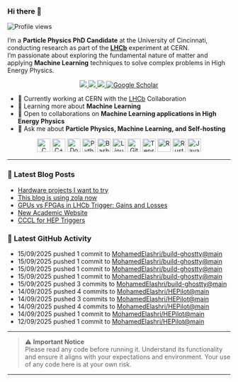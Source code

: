 ### Hi there 👋

<p align="left">
  <img src="https://komarev.com/ghpvc/?username=MohamedElashri&style=flat-square" alt="Profile views" />
</p>

I’m a **Particle Physics PhD Candidate** at the University of Cincinnati, conducting research as part of the **[LHCb](https://home.cern/science/experiments/lhcb)** experiment at CERN.  
I’m passionate about exploring the fundamental nature of matter and applying **Machine Learning** techniques to solve complex problems in High Energy Physics.



<p align="center">
  <a href="https://melashri.net/">
    <img src="https://img.shields.io/badge/Website-melashri.net-blue?logo=google-chrome&logoColor=white" />
  </a>
  <a href="https://linkedin.com/in/elashri">
    <img src="https://img.shields.io/badge/LinkedIn-elashri-blue?logo=linkedin&logoColor=white" />
  </a>
  <a href="https://keybase.io/melashri">
    <img src="https://img.shields.io/badge/Keybase-melashri-orange?logo=keybase&logoColor=white" />
  </a>
  <a href="https://scholar.google.com/citations?user=XtPg3SIAAAAJ&hl=en">
    <img src="https://img.shields.io/badge/Google%20Scholar-Mohamed Elashri-blue?logo=google-scholar" alt="Google Scholar"/>
  </a>

</p>



- 🔭 Currently working at CERN with the [LHCb](https://home.cern/science/experiments/lhcb) Collaboration  
- 🌱 Learning more about **Machine Learning**  
- 👯 Open to collaborations on **Machine Learning applications in High Energy Physics**  
- 💬 Ask me about **Particle Physics, Machine Learning, and Self-hosting**  




<div align="center">
  <img src="https://profilinator.rishav.dev/skills-assets/c-original.svg" alt="C" height="30" />
  <img src="https://profilinator.rishav.dev/skills-assets/cplusplus-original.svg" alt="C++" height="30" />
  <img src="https://profilinator.rishav.dev/skills-assets/docker-original-wordmark.svg" alt="Docker" height="30" />
  <img src="https://profilinator.rishav.dev/skills-assets/python-original.svg" alt="Python" height="30" />
  <img src="https://profilinator.rishav.dev/skills-assets/gnu_bash-icon.svg" alt="Bash" height="30" />
  <img src="https://profilinator.rishav.dev/skills-assets/linux-original.svg" alt="Linux" height="30" />
  <img src="https://profilinator.rishav.dev/skills-assets/git-scm-icon.svg" alt="Git" height="30" />
  <img src="https://profilinator.rishav.dev/skills-assets/tensorflow-icon.svg" alt="TensorFlow" height="30" />
  <img src="https://profilinator.rishav.dev/skills-assets/r.svg" alt="R" height="30" />
  <img src="https://profilinator.rishav.dev/skills-assets/rust-plain.svg" alt="Rust" height="30" />
  <img src="https://profilinator.rishav.dev/skills-assets/javascript-original.svg" alt="JavaScript" height="30" />
</div>

---

### 📌 Latest Blog Posts
<!-- BLOG-POST-LIST:START -->

- [Hardware projects I want to try](https://blog.melashri.net/micro/hardware-projects-list/)
- [This blog is using zola now](https://blog.melashri.net/micro/zola-blog/)
- [GPUs vs FPGAs in LHCb Trigger: Gains and Losses](https://blog.melashri.net/posts/lhcb-htl1/)
- [New Academic Website](https://blog.melashri.net/micro/new-academic-website/)
- [CCCL for HEP Triggers](https://blog.melashri.net/posts/cccl/)

<!-- BLOG-POST-LIST:END -->

### 📌 Latest GitHub Activity
<!-- ACTIVITY:START -->
- 15/09/2025 pushed 1 commit to [MohamedElashri/build-ghostty@main](https://github.com/MohamedElashri/build-ghostty/compare/a098d201150e6089a4b4775eed3f57b5d251d1c2...e4fd38aff30eb264550528f6e420e279965b776c)
- 15/09/2025 pushed 1 commit to [MohamedElashri/build-ghostty@main](https://github.com/MohamedElashri/build-ghostty/compare/8ea1d6c0d6992a24096e0dd934a6df44acc70de8...a098d201150e6089a4b4775eed3f57b5d251d1c2)
- 15/09/2025 pushed 1 commit to [MohamedElashri/build-ghostty@main](https://github.com/MohamedElashri/build-ghostty/compare/1af2f35b9e11f7e12a843d053411aa7ec5aaf7d4...8ea1d6c0d6992a24096e0dd934a6df44acc70de8)
- 15/09/2025 pushed 1 commit to [MohamedElashri/build-ghostty@main](https://github.com/MohamedElashri/build-ghostty/compare/ca93a1e0528318dc367ff3ca22b3bd0bcc5b684d...1af2f35b9e11f7e12a843d053411aa7ec5aaf7d4)
- 15/09/2025 pushed 3 commits to [MohamedElashri/build-ghostty@main](https://github.com/MohamedElashri/build-ghostty/compare/2fa36498912aa8742f49a45e571603da70842812...ca93a1e0528318dc367ff3ca22b3bd0bcc5b684d)
- 14/09/2025 pushed 4 commits to [MohamedElashri/HEPilot@main](https://github.com/MohamedElashri/HEPilot/compare/5e01b3750fe6d881f73cee908f72f2fcdd5ca87e...c138a17c71cfc3ad96e53150e05c9d6e5210986e)
- 14/09/2025 pushed 3 commits to [MohamedElashri/HEPilot@main](https://github.com/MohamedElashri/HEPilot/compare/ce13b20432dccbccadbe00dc196ac7854c9651e9...5e01b3750fe6d881f73cee908f72f2fcdd5ca87e)
- 14/09/2025 pushed 4 commits to [MohamedElashri/HEPilot@main](https://github.com/MohamedElashri/HEPilot/compare/bf12b13dd9561a10f57da301a423c26a3135c41d...ce13b20432dccbccadbe00dc196ac7854c9651e9)
- 14/09/2025 pushed 1 commit to [MohamedElashri/HEPilot@main](https://github.com/MohamedElashri/HEPilot/compare/0c4ce185fda7d956c1dd8c7c9e3e503ba6c7fa8c...bf12b13dd9561a10f57da301a423c26a3135c41d)
- 12/09/2025 pushed 1 commit to [MohamedElashri/HEPilot@main](https://github.com/MohamedElashri/HEPilot/compare/b817c70cf1c5128e4c7c6ddf8e406e6c28dac2d7...0c4ce185fda7d956c1dd8c7c9e3e503ba6c7fa8c)
<!-- ACTIVITY:END -->

---

> ⚠️ **Important Notice**  
> Please read any code before running it. Understand its functionality and ensure it aligns with your expectations and environment. Your use of any code here is at your own risk.

---

